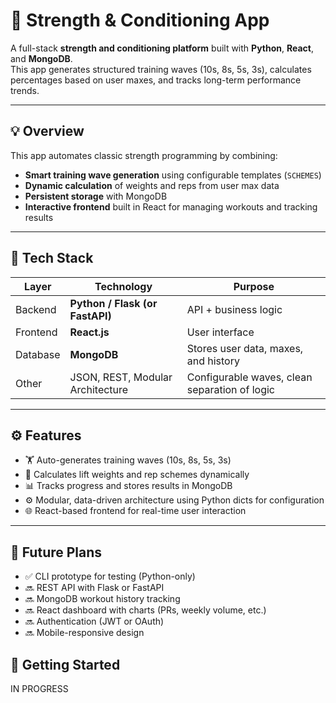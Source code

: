 # 💪 Strength & Conditioning App

A full-stack **strength and conditioning platform** built with **Python**, **React**, and **MongoDB**.  
This app generates structured training waves (10s, 8s, 5s, 3s), calculates percentages based on user maxes, and tracks long-term performance trends.

---

## 💡 Overview

This app automates classic strength programming by combining:
- **Smart training wave generation** using configurable templates (`SCHEMES`)
- **Dynamic calculation** of weights and reps from user max data
- **Persistent storage** with MongoDB
- **Interactive frontend** built in React for managing workouts and tracking results

---

## 🧠 Tech Stack

| Layer | Technology | Purpose |
|-------|-------------|----------|
| Backend | **Python / Flask (or FastAPI)** | API + business logic |
| Frontend | **React.js** | User interface |
| Database | **MongoDB** | Stores user data, maxes, and history |
| Other | JSON, REST, Modular Architecture | Configurable waves, clean separation of logic |

---

## ⚙️ Features

- 🏋️ Auto-generates training waves (10s, 8s, 5s, 3s)
- 🔢 Calculates lift weights and rep schemes dynamically
- 📊 Tracks progress and stores results in MongoDB
- ⚙️ Modular, data-driven architecture using Python dicts for configuration
- 🌐 React-based frontend for real-time user interaction

---

## 🧱 Future Plans

- ✅ CLI prototype for testing (Python-only)
- 🔜 REST API with Flask or FastAPI
- 🔜 MongoDB workout history tracking
- 🔜 React dashboard with charts (PRs, weekly volume, etc.)
- 🔜 Authentication (JWT or OAuth)
- 🔜 Mobile-responsive design

## 🚀 Getting Started

IN PROGRESS

